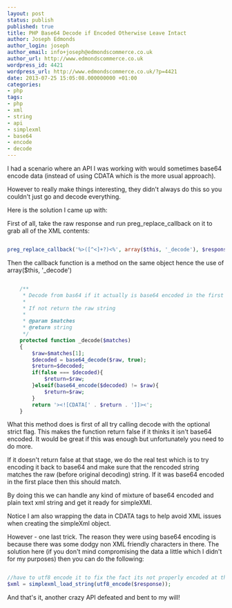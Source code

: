 ```yaml
---
layout: post
status: publish
published: true
title: PHP Base64 Decode if Encoded Otherwise Leave Intact
author: Joseph Edmonds
author_login: joseph
author_email: info+joseph@edmondscommerce.co.uk
author_url: http://www.edmondscommerce.co.uk
wordpress_id: 4421
wordpress_url: http://www.edmondscommerce.co.uk/?p=4421
date: 2013-07-25 15:05:08.000000000 +01:00
categories:
- php
tags:
- php
- xml
- string
- api
- simplexml
- base64
- encode
- decode
---
```

I had a scenario where an API I was working with would sometimes base64 encode data (instead of using CDATA which is the more usual approach).

However to really make things interesting, they didn't always do this so you couldn't just go and decode everything.

Here is the solution I came up with:

First of all, take the raw response and run preg_replace_callback on it to grab all of the XML contents:

```php

preg_replace_callback('%>([^<]+?)<%', array($this, '_decode'), $response)

```

Then the callback function is a method on the same object hence the use of array($this, '_decode')

```php

    /**
     * Decode from bas64 if it actually is base64 encoded in the first place
     *
     * If not return the raw string
     *
     * @param $matches
     * @return string
     */
    protected function _decode($matches)
    {
        $raw=$matches[1];
        $decoded = base64_decode($raw, true);
        $return=$decoded;
        if(false === $decoded){
            $return=$raw;
        }elseif(base64_encode($decoded) != $raw){
            $return=$raw;
        }
        return '><![CDATA[' . $return . ']]><';
    }

```

What this method does is first of all try calling decode with the optional strict flag. This makes the function return false if it thinks it isn't base64 encoded. It would be great if this was enough but unfortunately you need to do more.

If it doesn't return false at that stage, we do the real test which is to try encoding it back to base64 and make sure that the rencoded string matches the raw (before original decoding) string. If it was base64 encoded in the first place then this should match.

By doing this we can handle any kind of mixture of base64 encoded and plain text xml string and get it ready for simpleXMl.

Notice I am also wrapping the data in CDATA tags to help avoid XML issues when creating the simpleXml object.

However - one last trick. The reason they were using base64 encoding is because there was some dodgy non XML friendly characters in there. The solution here (if you don't mind compromising the data a little which I didn't for my purposes) then you can do the following:

```php

//have to utf8 encode it to fix the fact its not properly encoded at their end
$xml = simplexml_load_string(utf8_encode($response));

```

And that's it, another crazy API defeated and bent to my will!
